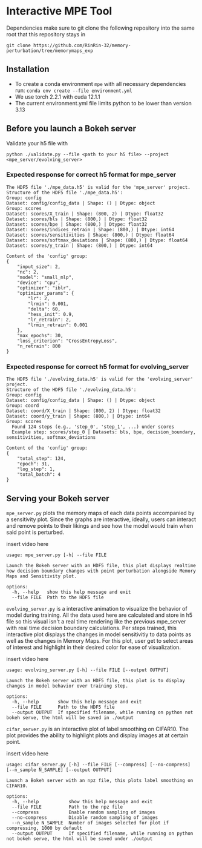 # Interactive MPE Tool

Dependencies
make sure to git clone the following repository into the same root that this repository stays in
```
git clone https://github.com/RinRin-32/memory-perturbation/tree/memorymaps_exp
```

## Installation

- To create a conda environment `mpe` with all necessary dependencies run: `conda env create --file environment.yml`
- We use torch 2.2.1 with cuda 12.1.1
- The current environment.yml file limits python to be lower than version 3.13

## Before you launch a Bokeh server
Validate your h5 file with
```
python ./validate.py --file <path to your h5 file> --project <mpe_server/evolving_server>
```

### Expected response for correct h5 format for mpe_server
```
The HDF5 file './mpe_data.h5' is valid for the 'mpe_server' project.
Structure of the HDF5 file './mpe_data.h5':
Group: config
Dataset: config/config_data | Shape: () | Dtype: object
Group: scores
Dataset: scores/X_train | Shape: (800, 2) | Dtype: float32
Dataset: scores/bls | Shape: (800,) | Dtype: float32
Dataset: scores/bpe | Shape: (800,) | Dtype: float32
Dataset: scores/indices_retrain | Shape: (800,) | Dtype: int64
Dataset: scores/sensitivities | Shape: (800,) | Dtype: float64
Dataset: scores/softmax_deviations | Shape: (800,) | Dtype: float64
Dataset: scores/y_train | Shape: (800,) | Dtype: int64

Content of the 'config' group:
{
    "input_size": 2,
    "nc": 2,
    "model": "small_mlp",
    "device": "cpu",
    "optimizer": "iblr",
    "optimizer_params": {
        "lr": 2,
        "lrmin": 0.001,
        "delta": 60,
        "hess_init": 0.9,
        "lr_retrain": 2,
        "lrmin_retrain": 0.001
    },
    "max_epochs": 30,
    "loss_criterion": "CrossEntropyLoss",
    "n_retrain": 800
}
```

### Expected response for correct h5 format for evolving_server
```
The HDF5 file './evolving_data.h5' is valid for the 'evolving_server' project.
Structure of the HDF5 file './evolving_data.h5':
Group: config
Dataset: config/config_data | Shape: () | Dtype: object
Group: coord
Dataset: coord/X_train | Shape: (800, 2) | Dtype: float32
Dataset: coord/y_train | Shape: (800,) | Dtype: int64
Group: scores
  Found 124 steps (e.g., 'step_0', 'step_1', ...) under scores
  Example step: scores/step_0 | Datasets: bls, bpe, decision_boundary, sensitivities, softmax_deviations

Content of the 'config' group:
{
    "total_step": 124,
    "epoch": 31,
    "log_step": 1,
    "total_batch": 4
}
```

## Serving your Bokeh server
```mpe_server.py``` plots the memory maps of each data points accompanied by a sensitivity plot. Since the graphs are interactive, ideally, users can interact and remove points to their likings and see how the model would train when said point is perturbed.

insert video here

```
usage: mpe_server.py [-h] --file FILE

Launch the Bokeh server with an HDF5 file, this plot displays realtime how decision boundary changes with point perturbation alongside Memory Maps and Sensitivity plot.

options:
  -h, --help   show this help message and exit
  --file FILE  Path to the HDF5 file
```

```evolving_server.py``` is a interactive animation to visualize the behavior of model during training. All the data used here are calculated and store in h5 file so this visual isn't a real time rendering like the previous mpe_server with real time decision boundary calculations. Per steps trained, this interactive plot displays the changes in model sensitivitiy to data points as well as the changes in Memory Maps. For this plot, user get to select areas of interest and highlight in their desired color for ease of visualization.

insert video here

```
usage: evolving_server.py [-h] --file FILE [--output OUTPUT]

Launch the Bokeh server with an HDF5 file, this plot is to display changes in model behavior over training step.

options:
  -h, --help       show this help message and exit
  --file FILE      Path to the HDF5 file
  --output OUTPUT  If specified filename, while running on python not bokeh serve, the html will be saved in ./output
```

```cifar_server.py``` is an interactive plot of label smoothing on CIFAR10. The plot provides the ability to highlight plots and display images at at certain point.

insert video here

```
usage: cifar_server.py [-h] --file FILE [--compress] [--no-compress] [--n_sample N_SAMPLE] [--output OUTPUT]

Launch a Bokeh server with an npz file, this plots label smoothing on CIFAR10.

options:
  -h, --help           show this help message and exit
  --file FILE          Path to the npz file
  --compress           Enable random sampling of images
  --no-compress        Disable random sampling of images
  --n_sample N_SAMPLE  Number of images selected for plot if compressing, 1000 by default
  --output OUTPUT      If specified filename, while running on python not bokeh serve, the html will be saved under ./output
```